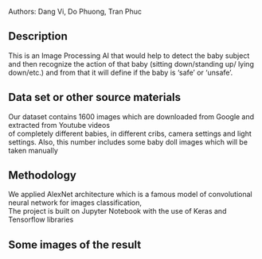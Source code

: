 Authors: Dang Vi, Do Phuong, Tran Phuc

## Description

This is an Image Processing AI that would help to detect the baby subject and then 
recognize the action of that baby (sitting down/standing up/ lying down/etc.) 
and from that it will define if the baby is ‘safe’ or ‘unsafe’.

## Data set or other source materials

Our dataset contains 1600 images which are downloaded from Google and extracted from Youtube videos  
of completely different babies, in different cribs, camera settings and light settings.
Also, this number includes some baby doll images which will be taken manually

## Methodology

We applied AlexNet architecture which is a famous model of convolutional neural network 
for images classification,  
The project is built on Jupyter Notebook with the use of Keras and Tensorflow libraries

## Some images of the result




